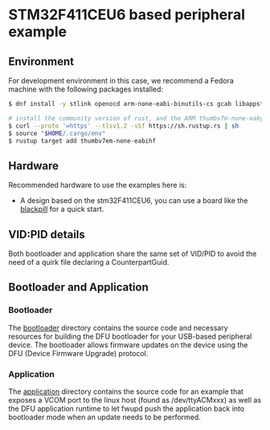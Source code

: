 # STM32F411CEU6 based peripheral example

## Environment

For development environment in this case, we recommend a Fedora machine with the following
packages installed:

```bash
$ dnf install -y stlink openocd arm-none-eabi-binutils-cs gcab libappstream-glib rpmbuild copr-cli

# install the community version of rust, and the ARM thumbv7m-none-eaby target
$ curl --proto '=https' --tlsv1.2 -sSf https://sh.rustup.rs | sh
$ source "$HOME/.cargo/env"
$ rustup target add thumbv7em-none-eabihf

```

## Hardware

Recommended hardware to use the examples here is:
 * A design based on the stm32F411CEU6, you can use a board like the
   [blackpill](https://stm32-base.org/boards/STM32F411CEU6-WeAct-Black-Pill-V2.0.html) for a quick start.

## VID:PID details

Both bootloader and application share the same set of VID/PID to avoid the need of
a quirk file declaring a CounterpartGuid.

## Bootloader and Application

### Bootloader

The [bootloader](./bootloader/) directory contains the source code and necessary resources for
building the DFU bootloader for your USB-based peripheral device. The bootloader allows firmware
updates on the device using the DFU (Device Firmware Upgrade) protocol.

### Application

The [application](./application/) directory contains the source code for an example that
exposes a VCOM port to the linux host (found as /dev/ttyACMxxx) as well as the DFU application
runtime to let fwupd push the application back into bootloader mode when an update needs
to be performed.
